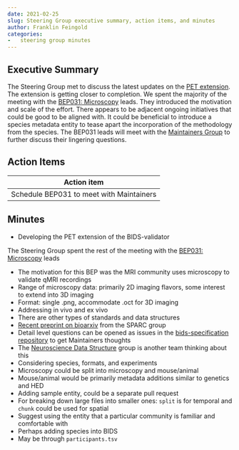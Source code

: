 ```yaml
---
date: 2021-02-25
slug: Steering Group executive summary, action items, and minutes
author: Franklin Feingold
categories:
-   steering group minutes
---
```


<!-- more -->

## Executive Summary

The Steering Group met to discuss the latest updates on the [PET extension](https://github.com/bids-standard/bids-specification/pull/633).
The extension is getting closer to completion.
We spent the majority of the meeting with the [BEP031: Microscopy](https://docs.google.com/document/d/1Nlu6QVQrbOQtdtcRarsONbX5SrOubXWBvkV37LRRqrc/edit) leads.
They introduced the motivation and scale of the effort.
There appears to be adjacent ongoing initiatives that could be good to be aligned with.
It could be beneficial to introduce a species metadata entity to tease apart the incorporation of the methodology from the species.
The BEP031 leads will meet with the [Maintainers Group](https://github.com/bids-standard/bids-specification/blob/master/DECISION-MAKING.md#maintainers-group) to further discuss their lingering questions.

## Action Items

| Action item                              |
| ---------------------------------------- |
| Schedule BEP031 to meet with Maintainers |

## Minutes

-   Developing the PET extension of the BIDS-validator

The Steering Group spent the rest of the meeting with the [BEP031: Microscopy](https://docs.google.com/document/d/1Nlu6QVQrbOQtdtcRarsONbX5SrOubXWBvkV37LRRqrc/edit) leads

-   The motivation for this BEP was the MRI community uses microscopy to validate qMRI recordings
-   Range of microscopy data: primarily 2D imaging flavors, some interest to extend into 3D imaging
-   Format: single .png, accommodate .oct for 3D imaging
-   Addressing in vivo and ex vivo
-   There are other types of standards and data structures
-   [Recent preprint on bioarxiv](https://www.biorxiv.org/content/10.1101/2021.02.10.430563v2) from the SPARC group
-   Detail level questions can be opened as issues in the [bids-specification repository](https://github.com/bids-standard/bids-specification) to get Maintainers thoughts
-   The [Neuroscience Data Structure](https://github.com/INCF/neuroscience-data-structure/issues) group is another team thinking about this
-   Considering species, formats, and experiments
-   Microscopy could be split into microscopy and mouse/animal
-   Mouse/animal would be primarily metadata additions similar to genetics and HED
-   Adding sample entity, could be a separate pull request
-   For breaking down large files into smaller ones: `split` is for temporal and `chunk` could be used for spatial
-   Suggest using the entity that a particular community is familiar and comfortable with
-   Perhaps adding species into BIDS
-   May be through `participants.tsv`
